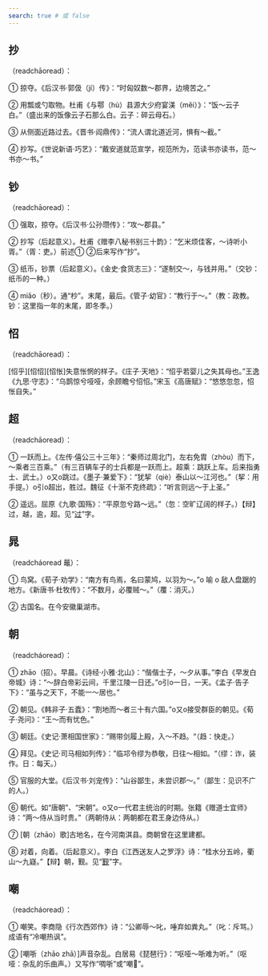 ```yaml
---
search: true # 或 false
---
```


## 抄

（readchāoread）：

➀ 掠夺。《后汉书·郭伋（jí）传》：“时匈奴数～郡界，边境苦之。”

➁ 用瓢或勺取物。杜甫《与鄠（hù）县源大少府宴渼（měi）<ac-font-source text="陂" :explain="{pinyin:'bēi',explain:[{explain:'山坡，斜坡。',source:'古汉语字典'}],more:'../B/bei#陂'}" />》：“饭～云子白。”（盛出来的饭像云子石那么白。云子：碎云母石。）

➂ 从侧面近路过去。《晋书·阎鼎传》：“流人谓北道近河，惧有～截。”

➃ 抄写。《世说新语·巧艺》：“戴安道就范宣学，视范所为，范读书亦读书，范～书亦～书。”

## 钞

（readchāoread）：

➀ 强取，掠夺。《后汉书·公孙瓒传》：“攻～郡县。”

➁ 抄写（后起意义）。杜甫《赠李八秘书别三十韵》：“乞米烦佳客，～诗听小胥。”（胥：吏。）前述➀ ➁后来写作“抄”。

➂ 纸币，钞票（后起意义）。《金史·食货志三》：“遂制交～，与钱并用。”（交钞：纸币的一种。）

➃ miǎo（秒）。通“杪”。末尾，最后。《管子·幼官》：“教行于～。”（教：政教。钞：这里指一年的末尾，即冬季。）

## 怊

（readchāoread）：

[怊乎][怊怊][怊怅]失意怅惘的样子。《庄子·天地》：“怊乎若婴儿之失其母也。”王逸《九思·守志》：“乌鹊惊兮哑哑，余顾瞻兮怊怊。”宋玉《高唐赋》：“悠悠忽忽，怊怅自失。”

## 超

（readchāoread）：

➀ 一跃而上。《左传·僖公三十三年》：“秦师过周北门，左右免胄（zhòu）而下，～乘者三百乘。”（有三百辆车子的士兵都是一跃而上。超乘：跳跃上车。后来指勇士、武士。）o又o跳过。《墨子·兼爱下》：“犹挈（qiè）泰山以～江河也。”（挈：用手提。）o引o超出，胜过。魏征《十渐不克终疏》：“听言则远～于上圣。”

➁ 遥远。屈原《九歌·国殇》：“平原忽兮路～远。”（忽：空旷辽阔的样子。）【辩】过，越，逾，超。见“[过](../G/guo#过)”字。

## 晁

（readcháoread 鼂）：

➀ 鸟窝。《荀子·劝学》：“南方有鸟焉，名曰蒙鸠，以羽为～。”o 喻 o 敌人盘踞的地方。《新唐书·杜牧传》：“不数月，必覆贼～。”（覆：消灭。）

➁ 古国名。在今安徽巢湖市。

## 朝

（readcháoread）：

➀ zhāo（招）。早晨。《诗经·小雅·北山》：“偕偕士子，～夕从事。”李白《早发白帝城》诗：“～辞白帝彩云间，千里江陵一日还。”o引o一日，一天。《孟子·告子下》：“虽与之天下，不能一～居也。”

➁ 朝见。《韩非子·五蠹》：“割地而～者三十有六国。”o又o接受群臣的朝见。《荀子·尧问》：“王～而有忧色。”

➂ 朝廷。《史记·萧相国世家》：”赐带剑履上殿，入～不趋。“（趋：快走。）

➃ 拜见。《史记·司马相如列传》：”临邛令缪为恭敬，日往～相如。“（缪：诈，装作。日：每天。）

➄ 官服的大堂。《后汉书·刘宠传》：“山谷鄙生，未尝识郡～。”（鄙生：见识不广的人。）

➅ 朝代。如“唐朝”、“宋朝”。o又o一代君主统治的时期。张籍《赠道士宜师》诗：“两～侍从当时贵。”（两朝侍从：两朝都在君王身边侍从。）

➆ [朝（zhāo）歌]古地名，在今河南淇县。商朝曾在这里建都。

➇ 对着，向着。（后起意义）。李白《江西送友人之罗浮》诗：“桂水分五岭，衢山～九嶷。”【辩】朝，觐。见“[觐](../J/jin#觐)”字。

## 嘲

（readcháoread）：

➀ 嘲笑。李商隐《行次西郊作》诗：“公卿辱～叱，唾弃如粪丸。”（叱：斥骂。）成语有“冷嘲热讽”。

➁ [嘲哳（zhāo zhā）]声音杂乱。白居易《琵琶行》：“呕哑～哳难为听。”（呕哑：杂乱的乐曲声。）又写作“啁哳”或“嘲𠹗”。
